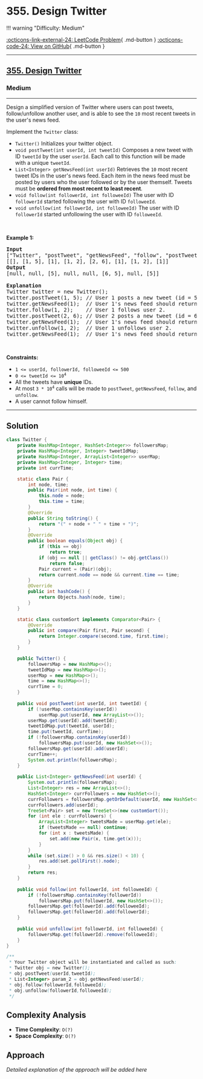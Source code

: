 # 355. Design Twitter

!!! warning "Difficulty: Medium"

[:octicons-link-external-24: LeetCode Problem](https://leetcode.com/problems/design-twitter/){ .md-button }
[:octicons-code-24: View on GitHub](https://github.com/RAJ8664/Leetcode/tree/master/0355-design-twitter){ .md-button }

---

<h2><a href="https://leetcode.com/problems/design-twitter">355. Design Twitter</a></h2><h3>Medium</h3><hr><p>Design a simplified version of Twitter where users can post tweets, follow/unfollow another user, and is able to see the <code>10</code> most recent tweets in the user&#39;s news feed.</p>

<p>Implement the <code>Twitter</code> class:</p>

<ul>
	<li><code>Twitter()</code> Initializes your twitter object.</li>
	<li><code>void postTweet(int userId, int tweetId)</code> Composes a new tweet with ID <code>tweetId</code> by the user <code>userId</code>. Each call to this function will be made with a unique <code>tweetId</code>.</li>
	<li><code>List&lt;Integer&gt; getNewsFeed(int userId)</code> Retrieves the <code>10</code> most recent tweet IDs in the user&#39;s news feed. Each item in the news feed must be posted by users who the user followed or by the user themself. Tweets must be <strong>ordered from most recent to least recent</strong>.</li>
	<li><code>void follow(int followerId, int followeeId)</code> The user with ID <code>followerId</code> started following the user with ID <code>followeeId</code>.</li>
	<li><code>void unfollow(int followerId, int followeeId)</code> The user with ID <code>followerId</code> started unfollowing the user with ID <code>followeeId</code>.</li>
</ul>

<p>&nbsp;</p>
<p><strong class="example">Example 1:</strong></p>

<pre>
<strong>Input</strong>
[&quot;Twitter&quot;, &quot;postTweet&quot;, &quot;getNewsFeed&quot;, &quot;follow&quot;, &quot;postTweet&quot;, &quot;getNewsFeed&quot;, &quot;unfollow&quot;, &quot;getNewsFeed&quot;]
[[], [1, 5], [1], [1, 2], [2, 6], [1], [1, 2], [1]]
<strong>Output</strong>
[null, null, [5], null, null, [6, 5], null, [5]]

<strong>Explanation</strong>
Twitter twitter = new Twitter();
twitter.postTweet(1, 5); // User 1 posts a new tweet (id = 5).
twitter.getNewsFeed(1);  // User 1&#39;s news feed should return a list with 1 tweet id -&gt; [5]. return [5]
twitter.follow(1, 2);    // User 1 follows user 2.
twitter.postTweet(2, 6); // User 2 posts a new tweet (id = 6).
twitter.getNewsFeed(1);  // User 1&#39;s news feed should return a list with 2 tweet ids -&gt; [6, 5]. Tweet id 6 should precede tweet id 5 because it is posted after tweet id 5.
twitter.unfollow(1, 2);  // User 1 unfollows user 2.
twitter.getNewsFeed(1);  // User 1&#39;s news feed should return a list with 1 tweet id -&gt; [5], since user 1 is no longer following user 2.
</pre>

<p>&nbsp;</p>
<p><strong>Constraints:</strong></p>

<ul>
	<li><code>1 &lt;= userId, followerId, followeeId &lt;= 500</code></li>
	<li><code>0 &lt;= tweetId &lt;= 10<sup>4</sup></code></li>
	<li>All the tweets have <strong>unique</strong> IDs.</li>
	<li>At most <code>3 * 10<sup>4</sup></code> calls will be made to <code>postTweet</code>, <code>getNewsFeed</code>, <code>follow</code>, and <code>unfollow</code>.</li>
	<li>A user cannot follow himself.</li>
</ul>


---

## Solution

```java
class Twitter {
    private HashMap<Integer, HashSet<Integer>> followersMap;
    private HashMap<Integer, Integer> tweetIdMap;
    private HashMap<Integer, ArrayList<Integer>> userMap; 
    private HashMap<Integer, Integer> time;
    private int currTime;

    static class Pair {
        int node, time;
        public Pair(int node, int time) {
            this.node = node;
            this.time = time;
        }
        @Override
        public String toString() {
            return "(" + node + " " + time + ")";
        }
        @Override
        public boolean equals(Object obj) {
            if (this == obj)
                return true;
            if (obj == null || getClass() != obj.getClass())
                return false;
            Pair current = (Pair)(obj);
            return current.node == node && current.time == time; 
        }
        @Override
        public int hashCode() {
            return Objects.hash(node, time);
        }
    }

    static class customSort implements Comparator<Pair> {
        @Override
        public int compare(Pair first, Pair second) {
            return Integer.compare(second.time, first.time);
        }
    }

    public Twitter() {
        followersMap = new HashMap<>();
        tweetIdMap = new HashMap<>(); 
        userMap = new HashMap<>();
        time = new HashMap<>(); 
        currTime = 0;
    }
    
    public void postTweet(int userId, int tweetId) {
        if (!userMap.containsKey(userId))
            userMap.put(userId, new ArrayList<>());
        userMap.get(userId).add(tweetId);
        tweetIdMap.put(tweetId, userId);
        time.put(tweetId, currTime);
        if (!followersMap.containsKey(userId))
            followersMap.put(userId, new HashSet<>());
        followersMap.get(userId).add(userId);
        currTime++;
        System.out.println(followersMap);
    }
    
    public List<Integer> getNewsFeed(int userId) {
        System.out.println(followersMap);
        List<Integer> res = new ArrayList<>();
        HashSet<Integer> currFollowers = new HashSet<>();
        currFollowers = followersMap.getOrDefault(userId, new HashSet<>());
        currFollowers.add(userId);
        TreeSet<Pair> set = new TreeSet<>(new customSort());
        for (int ele : currFollowers) {
            ArrayList<Integer> tweetsMade = userMap.get(ele);
            if (tweetsMade == null) continue;
            for (int x : tweetsMade) {
                set.add(new Pair(x, time.get(x)));
            } 
        } 
        while (set.size() > 0 && res.size() < 10) {
            res.add(set.pollFirst().node);
        }
        return res;
    }
    
    public void follow(int followerId, int followeeId) {
        if (!followersMap.containsKey(followerId))
            followersMap.put(followerId, new HashSet<>());
        followersMap.get(followerId).add(followeeId);  
        followersMap.get(followerId).add(followerId);   
    }
    
    public void unfollow(int followerId, int followeeId) {
        followersMap.get(followerId).remove(followeeId); 
    }
}

/**
 * Your Twitter object will be instantiated and called as such:
 * Twitter obj = new Twitter();
 * obj.postTweet(userId,tweetId);
 * List<Integer> param_2 = obj.getNewsFeed(userId);
 * obj.follow(followerId,followeeId);
 * obj.unfollow(followerId,followeeId);
 */
```

## Complexity Analysis

- **Time Complexity**: `O(?)`
- **Space Complexity**: `O(?)`

## Approach

*Detailed explanation of the approach will be added here*

